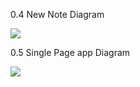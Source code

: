 0.4 New Note Diagram

[![](https://mermaid.ink/img/pako:eNq9VN1v0zAQ_1cOP7dpGqiE8rAXhvgQQ5Pap5EJHfGl9ZbYxr60TFX_d85N1CFNSHQC8uScz7-P8_n2qnaaVKkife_J1nRpcB2wqyzI5zGwqY1Hy_AtuF2k8HRDgtsUH3bGtOnFxRAv4dpFhg2zj-VsFrnXhmJWx2xDbTT23mSNmdEP7HxL6P3M0u6rdUwDHNZstsh0YknBYT0VjpGthPer1TVERu4jJEfwMi-gDy0E0iZQzbIQg5GNXYNQwJpOIRhQNT0h-52ld29X5zgSN_FcO1ef4NLVfUeWs3-sr0NjZftMibwheLNcQmNa-i8K754h8CNucVkH4_mPdH6Wm4Jg1hsG18AJKaHEAeXYW2PfRMBjKwlANM6mI4nzLspaI-Pfcp-wsoR6nv8v-0oet2XpoEqVUKnoCe-h9xP4ANjBjjCk14DAbkfti0pNJEnIaEgv8uLVNJ9P5_lqvigXebkostdFflOpw-3z6riS6nh8aB1qMFabWk7GYT5EUQlo9WP1fslIRT6Gep_kaTVRHQVpCi2Da58oKyWV70bhmhrsWzFd2YOkYs9u-WBrVXLoaaIGkHHOqbLBNkpURtmNc4__MjbYhathOB5n5OEn4gvMVQ?type=png)](https://mermaid.live/edit#pako:eNq9VN1v0zAQ_1cOP7dpGqiE8rAXhvgQQ5Pap5EJHfGl9ZbYxr60TFX_d85N1CFNSHQC8uScz7-P8_n2qnaaVKkife_J1nRpcB2wqyzI5zGwqY1Hy_AtuF2k8HRDgtsUH3bGtOnFxRAv4dpFhg2zj-VsFrnXhmJWx2xDbTT23mSNmdEP7HxL6P3M0u6rdUwDHNZstsh0YknBYT0VjpGthPer1TVERu4jJEfwMi-gDy0E0iZQzbIQg5GNXYNQwJpOIRhQNT0h-52ld29X5zgSN_FcO1ef4NLVfUeWs3-sr0NjZftMibwheLNcQmNa-i8K754h8CNucVkH4_mPdH6Wm4Jg1hsG18AJKaHEAeXYW2PfRMBjKwlANM6mI4nzLspaI-Pfcp-wsoR6nv8v-0oet2XpoEqVUKnoCe-h9xP4ANjBjjCk14DAbkfti0pNJEnIaEgv8uLVNJ9P5_lqvigXebkostdFflOpw-3z6riS6nh8aB1qMFabWk7GYT5EUQlo9WP1fslIRT6Gep_kaTVRHQVpCi2Da58oKyWV70bhmhrsWzFd2YOkYs9u-WBrVXLoaaIGkHHOqbLBNkpURtmNc4__MjbYhathOB5n5OEn4gvMVQ)

0.5 Single Page app Diagram

[![](https://mermaid.ink/img/pako:eNq1VE1v2zAM_SuEzoljZwEGGFhPGzYM6y7NqfUOnEXHWmVJlWivRZD_Pmo2-oEehhadThIpPr5HSjyq1mtStUp0M5Jr6aPBQ8ShcSArYGTTmoCO4Wf0vxPF5w4xTtk-e5Zr67Oz2V7D50976JlDqjebxKM2lIo2FT3ZZNy1KTqzoVscgiUMYZMCzkDYspmQ6R4_G-f9WtCXPDV82Z9_A-3bcaBMhpHHBNuyBH8Nc5CmZ1hvw3VA48SdXkaYewIJgs5Yesr3P9OV0ha_XkH2K0540UYTeObMPTL06LSlBGgtTBjBeZbTB7j68Q8V3-UiRHPoGXwH94n2TxOhTV4CnZYMEOkG2EOjRG-jVrJ5LEsjZ13eNeqtKvUA-aJiXR0b-U6O5SE2qhaaAm89GMAB2ETSM3lBp9m_Lbe7dVmtq3Jf7ep3VV29L3a78rJRpxUURQGvLGZuCt2axMYdls5gzLHyQyaDkKWBNBC0ScHiHWlQKzVQlBetZRgcM3qjpPnDwlRTh6PlXOKTXMWR_cWda1XNcaSVGkMWtcwOVXfSPrHKeLj0_uFM2rCP5_PA-Tt3Tn8ABh-Lig?type=png)](https://mermaid.live/edit#pako:eNq1VE1v2zAM_SuEzoljZwEGGFhPGzYM6y7NqfUOnEXHWmVJlWivRZD_Pmo2-oEehhadThIpPr5HSjyq1mtStUp0M5Jr6aPBQ8ShcSArYGTTmoCO4Wf0vxPF5w4xTtk-e5Zr67Oz2V7D50976JlDqjebxKM2lIo2FT3ZZNy1KTqzoVscgiUMYZMCzkDYspmQ6R4_G-f9WtCXPDV82Z9_A-3bcaBMhpHHBNuyBH8Nc5CmZ1hvw3VA48SdXkaYewIJgs5Yesr3P9OV0ha_XkH2K0540UYTeObMPTL06LSlBGgtTBjBeZbTB7j68Q8V3-UiRHPoGXwH94n2TxOhTV4CnZYMEOkG2EOjRG-jVrJ5LEsjZ13eNeqtKvUA-aJiXR0b-U6O5SE2qhaaAm89GMAB2ETSM3lBp9m_Lbe7dVmtq3Jf7ep3VV29L3a78rJRpxUURQGvLGZuCt2axMYdls5gzLHyQyaDkKWBNBC0ScHiHWlQKzVQlBetZRgcM3qjpPnDwlRTh6PlXOKTXMWR_cWda1XNcaSVGkMWtcwOVXfSPrHKeLj0_uFM2rCP5_PA-Tt3Tn8ABh-Lig)